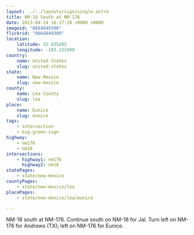 ```yaml
---
layout: ../../layouts/sign/single.astro
title: NM-18 South at NM-176
date: 2013-04-14 16:17:19 +0000 +0000
imageid: "8664849300"
flickrid: "8664849300"
location:
    latitude: 32.435492
    longitude: -103.123499
country:
    name: United States
    slug: united-states
state:
    name: New Mexico
    slug: new-mexico
county:
    name: Lea County
    slug: lea
place:
    name: Eunice
    slug: eunice
tags:
    - intersection
    - big-green-sign
highway:
    - nm176
    - nm18
intersections:
    - highway1: nm176
      highway2: nm18
statePages:
    - state/new-mexico
countyPages:
    - state/new-mexico/lea
placePages:
    - state/new-mexico/lea/eunice

---
```

NM-18 south at NM-176.  Continue south on NM-18 for Jal. Turn left on NM-176 for Andrews (TX); left on NM-176 for Eunice.